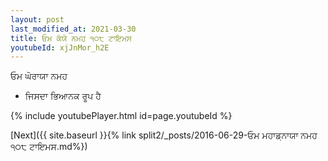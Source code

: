 ```yaml
---
layout: post
last_modified_at: 2021-03-30
title: ਓਮ ਕੱਯੇ ਨਮਹ ੧੦੮ ਟਾਇਮਸ
youtubeId: xjJnMor_h2E
---
```

 
 
 ਓਮ ਘੋਰਾਯਾ ਨਮਹ  
 
 -  ਜਿਸਦਾ ਭਿਆਨਕ ਰੂਪ ਹੈ 
 
  
 
  
 
 
 
 
 
 


{% include youtubePlayer.html id=page.youtubeId %}
 
[Next]({{ site.baseurl }}{% link  split2/_posts/2016-06-29-ਓਮ ਮਹਾਡ਼ਨਾਯਾ ਨਮਹ ੧੦੮ ਟਾਇਮਸ.md%})
 
